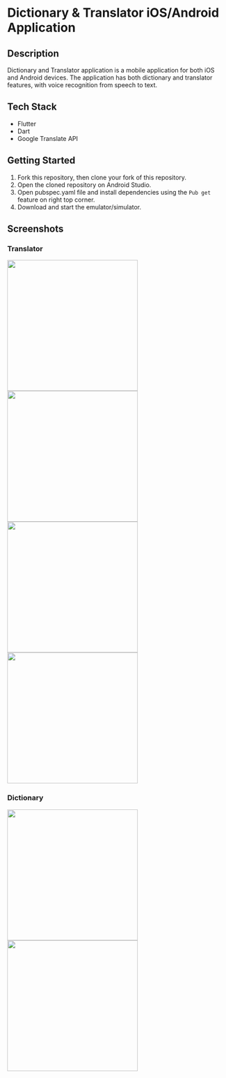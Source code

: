 # Dictionary & Translator iOS/Android Application

## Description
Dictionary and Translator application is a mobile application for both iOS and Android devices.
The application has both dictionary and translator features, with voice recognition from speech to text.

## Tech Stack
- Flutter
- Dart
- Google Translate API


## Getting Started

1. Fork this repository, then clone your fork of this repository.
2. Open the cloned repository on Android Studio.
3. Open pubspec.yaml file and install dependencies using the `Pub get` feature on right top corner.
4. Download and start the emulator/simulator.


## Screenshots

### Translator
<img src="https://github.com/rjblee/dictionary_translator_app/blob/master/assets/screenshots/Screenshot_1595754883.png?raw=true" width="300"> <img src="https://github.com/rjblee/dictionary_translator_app/blob/master/assets/screenshots/Screenshot_1595755205.png?raw=true" width="300"> <img src="https://github.com/rjblee/dictionary_translator_app/blob/master/assets/screenshots/Screenshot_1595288099.png?raw=true" width="300">  <img src="https://github.com/rjblee/dictionary_translator_app/blob/master/assets/screenshots/Screenshot_1595291412.png?raw=true" width="300">



### Dictionary

<img src="https://github.com/rjblee/dictionary_translator_app/blob/master/assets/screenshots/Screenshot_1595290538.png?raw=true" width="300">  <img src="https://github.com/rjblee/dictionary_translator_app/blob/master/assets/screenshots/Screenshot_1595290552.png?raw=true" width="300">
